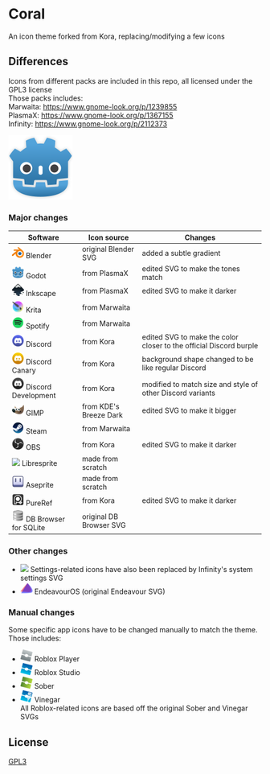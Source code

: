 # Coral
An icon theme forked from Kora, replacing/modifying a few icons

## Differences
Icons from different packs are included in this repo, all licensed under the GPL3 license  
Those packs includes:  
Marwaita: https://www.gnome-look.org/p/1239855  
PlasmaX: https://www.gnome-look.org/p/1367155  
Infinity: https://www.gnome-look.org/p/2112373  

![Godot](./coral/apps/scalable/godot.svg)

### Major changes
| Software                  | Icon source                | Changes                                       |
|---------------------------|----------------------------|-----------------------------------------------|
| <img src="./coral/apps/scalable/blender.svg" width="24"/> Blender                    | original Blender SVG       | added a subtle gradient                       |
| <img src="./coral/apps/scalable/godot.svg" width="24"/> Godot                        | from PlasmaX               | edited SVG to make the tones match            |
| <img src="./coral/apps/scalable/inkscape.svg" width="24"/> Inkscape                  | from PlasmaX               | edited SVG to make it darker                  |
| <img src="./coral/apps/scalable/krita.svg" width="24"/> Krita                        | from Marwaita              |                                               |
| <img src="./coral/apps/scalable/spotify-client.svg" width="24"/> Spotify             | from Marwaita              |                                               |
| <img src="./coral/apps/scalable/discord.svg" width="24"/> Discord                    | from Kora                  | edited SVG to make the color closer to the official Discord burple|
| <img src="./coral/apps/scalable/discord-canary.svg" width="24"/> Discord Canary      | from Kora                  | background shape changed to be like regular Discord |
| <img src="./coral/apps/scalable/discord-development.svg" width="24"/> Discord Development       | from Kora       | modified to match size and style of other Discord variants |
| <img src="./coral/apps/scalable/gimp.svg" width="24"/> GIMP                          | from KDE's Breeze Dark     | edited SVG to make it bigger                  |
| <img src="./coral/apps/scalable/steam.svg" width="24"/> Steam                        | from Marwaita              |                                               |
| <img src="./coral/apps/scalable/obs.svg" width="24"/> OBS                            | from Kora                  | edited SVG to make it darker                  |
| <img src="./coral/apps/scalable/libresprite.svg" width="24"/> Libresprite               | made from scratch          |                                               |
| <img src="./coral/apps/scalable/aseprite.svg" width="24"/> Aseprite                  | made from scratch          |                                               |
| <img src="./coral/apps/scalable/pureref.svg" width="24"/> PureRef                    | from Kora                  | edited SVG to make it darker                  |
| <img src="./coral/apps/scalable/sqlitebrowser.svg" width="24"/> DB Browser for SQLite| original DB Browser SVG    |                                               |

### Other changes
- <img src="./coral/apps/scalable/computersettings.svg" width="24"/> Settings-related icons have also been replaced by Infinity's system settings SVG
- <img src="./coral/apps/scalable/endeavouros.svg" width="24"/> EndeavourOS (original Endeavour SVG)

### Manual changes
Some specific app icons have to be changed manually to match the theme. Those includes:
- <img src="./manual/roblox.svg" width="24"/> Roblox Player
- <img src="./manual/roblox-studio.svg" width="24"/> Roblox Studio
- <img src="./manual/sober.svg" width="24"/> Sober
- <img src="./manual/vinegar.svg" width="24"/> Vinegar  
All Roblox-related icons are based off the original Sober and Vinegar SVGs

## License
[GPL3](https://www.gnu.org/licenses/gpl-3.0-standalone.html)